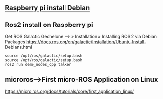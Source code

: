 ## [Raspberry pi install Debian](https://www.raspberrypi.com/documentation/computers/getting-started.html)

## Ros2 install on Raspberry pi
Get ROS Galactic Gechelone -->  » Installation » Installing ROS 2 via Debian Packages
https://docs.ros.org/en/galactic/Installation/Ubuntu-Install-Debians.html
```
source /opt/ros/galactic/setup.bash
source /opt/ros/galactic/setup.bash
ros2 run demo_nodes_cpp talker
```

## microros-->First micro-ROS Application on Linux
https://micro.ros.org/docs/tutorials/core/first_application_linux/
